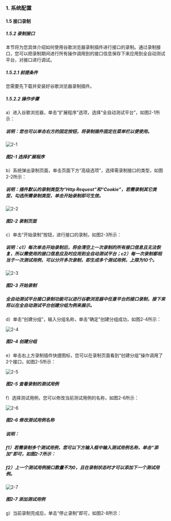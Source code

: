 ### 1. 系统配置

#### 1.5 接口录制

##### 1.5.2 录制接口

本节将为您具体介绍如何使用谷歌浏览器录制插件进行接口的录制。通过录制接口，您可以把录制期间进行所有操作调用到的接口信息保存下来应用到全自动测试平台，对接口进行调试。

##### 1.5.2.1 前提条件

您需要先下载并安装好谷歌浏览器录制插件。

##### 1.5.2.2 操作步骤

a）进入谷歌浏览器，单击“扩展程序”选项，选择“全自动测试平台”，如图2-1所示：

##### 说明：您也可以单击右方的固定按钮，将录制插件固定在菜单栏以便使用。

![2-1](https://www.feisuanyz.com/fstest/xtpz/google/google_8.png)

##### 图2-1 选择扩展程序

b）系统弹出录制页面，单击页面下方“高级选项”，选择需录制接口的类型，如图2-2所示：

##### 说明：插件默认的录制类型为“Http Request”和“Cookie”，若需录制其它类型，勾选所需录制类型，单击开始录制即可生效。

![2-2](https://www.feisuanyz.com/fstest/xtpz/google/google_9.png)

##### 图2-2 录制页面

c）单击“开始录制”按钮，进行接口的录制，如图2-3所示：

##### 说明：c1）每次单击开始录制后，将会清空上一次录制的所有接口信息且无法恢复，所以需使用的接口信息应及时应用到全自动测试平台；c2）每一次录制都相当于一次测试用例，可以分开多次录制，即生成多个测试用例，上限为10个。

![2-3](https://www.feisuanyz.com/fstest/xtpz/google/google_10.png)

##### 图2-3 开始录制

##### 全自动测试平台接口录制功能可以进行谷歌浏览器中任意平台的接口录制，接下来将以在全自动测试平台创建分组为例来展示。

d）单击“创建分组”，输入分组名称，单击“确定”创建分组成功，如图2-4所示：

![2-4](https://www.feisuanyz.com/fstest/xtpz/google/google_11.png)

##### 图2-4 创建分组

e）单击右上方录制插件快捷图标，您可以在录制页面看到“创建分组”操作调用了2个接口，如图2-5所示：

![2-5](https://www.feisuanyz.com/fstest/xtpz/google/google_12.png)

##### 图2-5 查看录制的测试用例

f）选择测试用例，您可以修改当前测试用例的名称，如图2-6所示：

![2-6](https://www.feisuanyz.com/fstest/xtpz/google/google_13.png)

##### 图2-6 修改测试用例名称

##### 说明：

##### f1）若需录制多个测试用例，您可以下方输入框中输入测试用例名称，单击“添加”即可，如图2-7所示：

##### f2）上一个测试用例接口数量不为0，且在录制状态时才可以添加下一个测试用例。

![2-7](https://www.feisuanyz.com/fstest/xtpz/google/google_14.png)

##### 图2-7 添加测试用例

g）当前录制完成后，单击“停止录制”即可，如图2-8所示：
